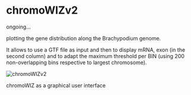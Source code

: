 # chromoWIZv2

ongoing...

plotting the gene distribution along the Brachypodium genome.

It allows to use a GTF file as input and then to display mRNA, exon (in the second
column) and to adapt the maximum threshold per BIN (using 200 non-overlapping bins respective
to largest chromosome).

![chromoWIZv2](https://github.com/nthomasCUBE/chromoWIZv2/blob/master/chromoWIZv2e.png)

chromoWIZ as a graphical user interface
